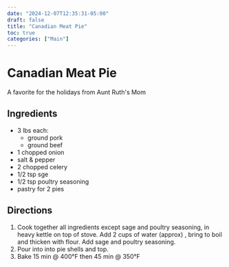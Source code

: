 ```yaml
---
date: "2024-12-07T12:35:31-05:00"
draft: false
title: "Canadian Meat Pie"
toc: true
categories: ["Main"]
---
```

# Canadian Meat Pie

A favorite for the holidays from Aunt Ruth's Mom

## Ingredients

* 3 lbs each:
	* ground pork
	* ground beef
* 1 chopped onion
* salt & pepper
* 2 chopped celery
* 1/2 tsp sge
* 1/2 tsp poultry seasoning
* pastry for 2 pies

## Directions

1. Cook together all ingredients except sage and poultry seasoning, in heavy kettle on top of stove. Add 2 cups of water (approx) , bring to boil and thicken with flour. Add sage and poultry seasoning.
2. Pour into into pie shells and top.
3. Bake 15 min @ 400°F then 45 min @ 350°F